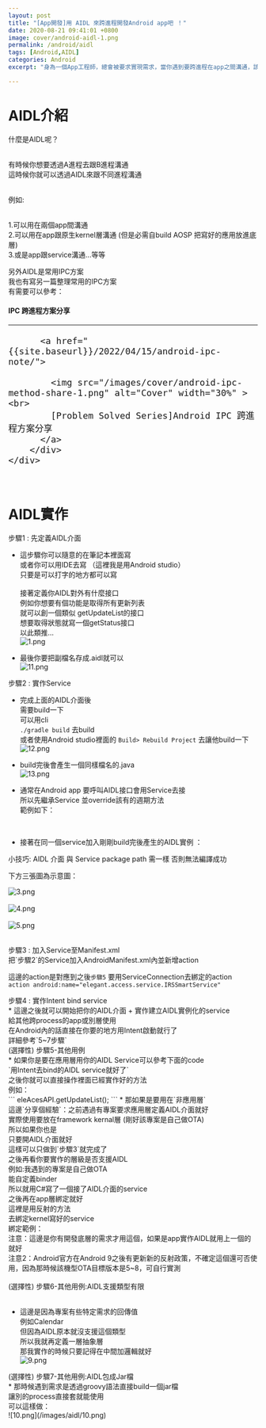 ```yaml
---
layout: post
title: "[App開發]用 AIDL 來跨進程開發Android app吧 ！"
date: 2020-08-21 09:41:01 +0800
image: cover/android-aidl-1.png
permalink: /android/aidl
tags: [Android,AIDL]
categories: Android
excerpt: "身為一個App工程師，總會被要求實現需求，當你遇到要跨進程在app之間溝通，該怎麼做呢？"

---
```


<h1 class="c-border-main-title">AIDL介紹</h1>
<div class="c-border-content-title-4">什麼是AIDL呢？<br></div><br>

有時候你想要透過A進程去跟B進程溝通<br>
這時候你就可以透過AIDL來跟不同進程溝通<br><br>
<div class="c-border-content-title-4">例如:<br></div><br>

1.可以用在兩個app間溝通<br>
2.可以用在app跟原生kernel層溝通 (但是必需自build AOSP 把寫好的應用放進底層)<br>
3.或是app跟service溝通...等等<br>

另外AIDL是常用IPC方案<br>
我也有寫另一篇整理常用的IPC方案<br>
有需要可以參考：<br>

<div class="card py-4 h-100">
    <div class="card-body text-center">
        <i class="fas fa-map-marked-alt text-primary mb-2"></i>
        <h4 class="text-uppercase m-0 " >IPC 跨進程方案分享</h4>
        <hr class="my-4 mx-auto" />
        <div style="font-size: 1.5em;">

          <a href="{{site.baseurl}}/2022/04/15/android-ipc-note/">

            <img src="/images/cover/android-ipc-method-share-1.png" alt="Cover" width="30%" ><br>
            [Problem Solved Series]Android IPC 跨進程方案分享
          </a>
        </div>
    </div>
</div>
<br>
<h1 class="c-border-main-title">AIDL實作</h1>

<div class="c-border-content-title-1">步驟1 : 先定義AIDL介面 <br></div>

* 這步驟你可以隨意的在筆記本裡面寫 <br>
或者你可以用IDE去寫 （這裡我是用Android studio）<br>
只要是可以打字的地方都可以寫 <br><br>
接著定義你AIDL對外有什麼接口 <br>
 例如你想要有個功能是取得所有更新列表  <br>
 就可以創一個類似 getUpdateList的接口 <br>
 想要取得狀態就寫一個getStatus接口 <br>
 以此類推... <br>
![1.png](/images/aidl/1.png)<br>


* 最後你要把副檔名存成.aidl就可以 <br>
 ![11.png](/images/aidl/11.png)<br>

<div class="c-border-content-title-1">步驟2 : 實作Service<br></div>

* 完成上面的AIDL介面後<br>
需要build一下<br>
可以用cli<br>
`./gradle build` 去build<br>
或者使用Android studio裡面的 `Build> Rebuild Project` 去讓他build一下<br>
![12.png](/images/aidl/12.png)<br>


* build完後會產生一個同樣檔名的.java<br>
![13.png](/images/aidl/13.png)<br>

* 通常在Android app 要呼叫AIDL接口會用Service去接<br>
所以先繼承Service 並override該有的週期方法<br>
範例如下：<br>
<script src="https://gist.github.com/KuanChunChen/7f7cbef82fc784a8d44544bf5cbaf55b.js"></script><br>

* 接著在同一個service加入剛剛build完後產生的AIDL實例 ：<br>
<script src="https://gist.github.com/KuanChunChen/d7bdc13de183beebcda4add00ecf8458.js"></script>

<div class="c-border-content-title-4">小技巧: AIDL 介面 與 Service package path 需一樣 否則無法編譯成功</div>

下方三張圖為示意圖：<br>

![3.png](/images/aidl/3.png)<br><br>
![4.png](/images/aidl/4.png)<br><br>
![5.png](/images/aidl/5.png)<br><br>
<div class="c-border-content-title-1">步驟3 : 加入Service至Manifest.xml<br></div>
把`步驟2`的Service加入AndroidManifest.xml內並新增action<br>
<script src="https://gist.github.com/KuanChunChen/873470afaa8317265c25ac02fc8832b3.js"></script>

這邊的action是對應到之後`步驟5` 要用ServiceConnection去綁定的action<br>
`action android:name="elegant.access.service.IRSSmartService"`

<div class="c-border-content-title-1">步驟4 : 實作Intent bind service<br></div>
* 這邊之後就可以開始把你的AIDL介面 + 實作建立AIDL實例化的service<br>
給其他跨process的app或別層使用<br>
在Android內的話直接在你要的地方用Intent啟動就行了<br>
詳細參考`5~7步驟`<br>


<div class="c-border-content-title-1">(選擇性) 步驟5-其他用例<br></div>
* 如果你是要在應用層用你的AIDL Service可以參考下面的code<br>
`用Intent去bind的AIDL service就好了`<br>
<script src="https://gist.github.com/KuanChunChen/ab90b84bcdc96f98ec498045b68c57e5.js"></script>
之後你就可以直接操作裡面已經實作好的方法<br>
例如：<br>
```
eleAcesAPI.getUpdateList();
```
* 那如果是要用在`非應用層`<br>
這邊`分享個經驗`：之前遇過有專案要求應用層定義AIDL介面就好<br>
實際使用要放在framework kernal層 (剛好該專案是自己做OTA)<br>
所以如果你也是<br>
只要開AIDL介面就好<br>
這樣可以只做到`步驟3`就完成了<br>
之後再看你要實作的層級是否支援AIDL<br>
例如:我遇到的專案是自己做OTA<br>
能自定義binder<br>
所以就用C#寫了一個接了AIDL介面的service<br>
之後再在app層綁定就好<br>
這裡是用反射的方法<br>
去綁定kernel寫好的service<br>
綁定範例：<br>
<script src="https://gist.github.com/KuanChunChen/364a1289647d7676a7b51e35d21c4899.js"></script>

<div class="c-border-content-title-4">注意：這邊是你有開發底層的需求才用這個，如果是app實作AIDL就用上一個的就好</div>
<div class="c-border-content-title-4">注意2：Android官方在Android 9之後有更新新的反射政策，不確定這個還可否使用，因為那時候該機型OTA目標版本是5~8，可自行實測</div><br>


<div class="c-border-content-title-1">(選擇性) 步驟6-其他用例:AIDL支援類型有限</div><br>

* 這邊是因為專案有些特定需求的回傳值<br>
例如Calendar<br>
但因為AIDL原本就沒支援這個類型<br>
所以我就再定義一層抽象層<br>
那我實作的時候只要記得在中間加邏輯就好<br>
![9.png](/images/aidl/9.png)

<div class="c-border-content-title-1">(選擇性) 步驟7-其他用例:AIDL包成Jar檔<br></div>
*  那時候遇到需求是透過groovy語法直接build一個jar檔<br>
讓別的process直接套就能使用<br>
可以這樣做：<br>
![10.png](/images/aidl/10.png)
